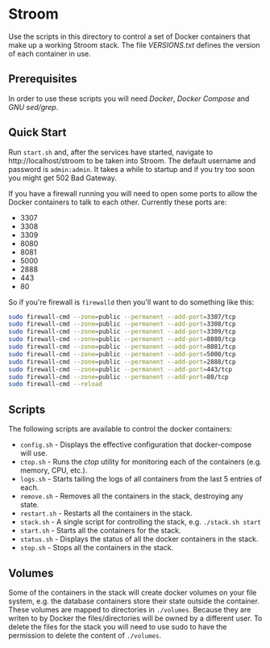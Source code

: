 # Stroom

Use the scripts in this directory to control a set of Docker containers that make up a working Stroom stack.
The file _VERSIONS.txt_ defines the version of each container in use.

## Prerequisites

In order to use these scripts you will need _Docker_, _Docker Compose_ and _GNU sed/grep_.

## Quick Start

Run `start.sh` and, after the services have started, navigate to http://localhost/stroom to be taken into Stroom. 
The default username and password is `admin:admin`. 
It takes a while to startup and if you try too soon you might get 502 Bad Gateway.

If you have a firewall running you will need to open some ports to allow the Docker containers to talk to each other. 
Currently these ports are:

- 3307
- 3308
- 3309
- 8080
- 8081
- 5000
- 2888
- 443
- 80

So if you're firewall is `firewalld` then you'll want to do something like this:

``` bash
sudo firewall-cmd --zone=public --permanent --add-port=3307/tcp
sudo firewall-cmd --zone=public --permanent --add-port=3308/tcp
sudo firewall-cmd --zone=public --permanent --add-port=3309/tcp
sudo firewall-cmd --zone=public --permanent --add-port=8080/tcp
sudo firewall-cmd --zone=public --permanent --add-port=8081/tcp
sudo firewall-cmd --zone=public --permanent --add-port=5000/tcp
sudo firewall-cmd --zone=public --permanent --add-port=2888/tcp
sudo firewall-cmd --zone=public --permanent --add-port=443/tcp
sudo firewall-cmd --zone=public --permanent --add-port=80/tcp
sudo firewall-cmd --reload
```

## Scripts

The following scripts are available to control the docker containers:

* `config.sh` - Displays the effective configuration that docker-compose will use.
* `ctop.sh` - Runs the _ctop_ utility for monitoring each of the containers (e.g. memory, CPU, etc.).
* `logs.sh` - Starts tailing the logs of all containers from the last 5 entries of each.
* `remove.sh` - Removes all the containers in the stack, destroying any state.
* `restart.sh` - Restarts all the containers in the stack.
* `stack.sh` - A single script for controlling the stack, e.g. `./stack.sh start`
* `start.sh` - Starts all the containers for the stack.
* `status.sh` - Displays the status of all the docker containers in the stack.
* `stop.sh` - Stops all the containers in the stack.

## Volumes

Some of the containers in the stack will create docker volumes on your file system, e.g. the database containers store their state outside the container.
These volumes are mapped to directories in `./volumes`.  Because they are writen to by Docker the files/directories will be owned by a different user.
To delete the files for the stack you will need to use sudo to have the permission to delete the content of `./volumes`.

